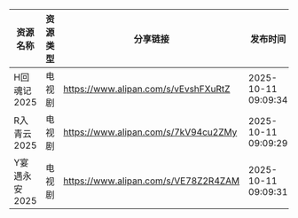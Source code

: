 | 资源名称      | 资源类型 | 分享链接                                 | 发布时间                |
| --------- | ---- | ------------------------------------ | ------------------- |
| H回魂记2025  | 电视剧  | https://www.alipan.com/s/vEvshFXuRtZ | 2025-10-11 09:09:34 |
| R入青云2025  | 电视剧  | https://www.alipan.com/s/7kV94cu2ZMy | 2025-10-11 09:09:29 |
| Y宴遇永安2025 | 电视剧  | https://www.alipan.com/s/VE78Z2R4ZAM | 2025-10-11 09:09:31 |

